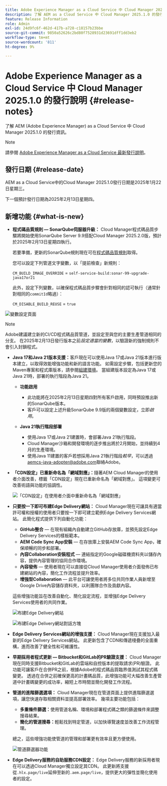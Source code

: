 ```yaml
---
title: Adobe Experience Manager as a Cloud Service 中 Cloud Manager 2025.1.0 的發行說明
description: 了解 AEM as a Cloud Service 中 Cloud Manager 2025.1.0 的發行資訊。
feature: Release Information
role: Admin
exl-id: 24d9fc6f-462d-417b-a728-c18157b23bbe
source-git-commit: 9850a52626c2bd80f7528931d23691dff1dd3eb2
workflow-type: tm+mt
source-wordcount: '811'
ht-degree: 9%

---
```


# Adobe Experience Manager as a Cloud Service 中 Cloud Manager 2025.1.0 的發行說明 {#release-notes}

<!-- https://wiki.corp.adobe.com/pages/viewpage.action?pageId=3389843928 -->

了解 AEM (Adobe Experience Manager) as a Cloud Service 中 Cloud Manager 2025.1.0 的發行資訊。

>[!NOTE]
>
>請參閱 [Adobe Experience Manager as a Cloud Service 最新發行說明](/help/release-notes/release-notes-cloud/release-notes-current.md)。

## 發行日期 {#release-date}

AEM as a Cloud Service中的Cloud Manager 2025.1.0發行日期是2025年1月22日星期三。

下一個預計發行日期為2025年2月13日星期四。


## 新增功能 {#what-is-new}

* **程式碼品質規則 — SonarQube伺服器升級：** Cloud Manager程式碼品質步驟將開始使用SonarQube Server 9.9搭配Cloud Manager 2025.2.0版，預計於2025年2月13日星期四執行。

  若要準備，更新的SonarQube規則現在可在[程式碼品質規則](/help/implementing/cloud-manager/code-quality-testing.md#understanding-code-quality-rules)取得。

  您可以設定下列管道文字變數，以「提前檢查」新規則：

  `CM_BUILD_IMAGE_OVERRIDE` = `self-service-build:sonar-99-upgrade-java17or21`

  此外，設定下列變數，以確保程式碼品質步驟會針對相同的認可執行（通常針對相同的`commitId`略過）：

  `CM_DISABLE_BUILD_REUSE` = `true`

![變數設定頁面](/help/implementing/cloud-manager/release-notes/assets/variables-config.png)

>[!NOTE]
>
>Adobe建議建立新的CI/CD程式碼品質管道，並設定至與您的主要生產管道相同的分支。 在2025年2月13日發行版本之前&#x200B;*設定適當的變數*，以驗證新的強制規則不會引入封鎖程式。

* **Java 17和Java 21版本支援：**&#x200B;客戶現在可以使用Java 17或Java 21版本進行版本建立，以取得效能增強功能和新的語言功能。 如需設定步驟，包括更新您的Maven專案和程式庫版本，請參閱[組建環境](/help/implementing/cloud-manager/getting-access-to-aem-in-cloud/build-environment-details.md)。 當組建版本設定為Java 17或Java 21時，部署的執行階段為Java 21。

   * **功能啟用**
      * 此功能將在2025年2月13日星期四對所有客戶啟用，同時預設推出新的SonarQube版本。
      * 客戶可以設定上述升級SonarQube 9.9版的兩個變數設定，立即&#x200B;*啟用*。

   * **Java 21執行階段部署**
      * 使用Java 17或Java 21建置時，會部署Java 21執行階段。
      * Cloud Manager沙箱和開發環境的逐步推出將於2月開始，並持續到4月的生產環境。
      * 使用Java 11建置的客戶若想採用Java 21執行階段&#x200B;*較早*，可以透過[aemcs-java-adopter@adobe.com](mailto:aemcs-java-adopter@adobe.com)聯絡Adobe。

* **「CDN設定」已重新命名為「網域對應」：**&#x200B;隨著AEM Cloud Manager的使用者介面改善，標籤「CDN設定」現在已重新命名為「網域對應」。 這項變更可改善術語與功能的協調性。<!-- CMGR-64738 -->

  ![「CDN設定」在使用者介面](/help/implementing/cloud-manager/release-notes/assets/domain-mappings.png)中重新命名為「網域對應」

* **只要按一下即可布建Edge Delivery網站：** Cloud Manager現在可讓具有適當許可權和授權的使用者只要按一下即可建立範例Edge Delivery Services網站。 此簡化程式提供下列自動化功能：

   * **GitHub整合** — 在現有組織內自動建立GitHub存放庫，並預先設定Edge Delivery Services的樣板範本。
   * **AEM Code Sync App安裝** — 在存放庫上安裝AEM Code Sync App，確保順暢的同步和部署。
   * **內容Collaboration安裝程式** — 連結指定的Google磁碟機資料夾以儲存內容，提供內容管理的協同合作環境。
   * **內容發佈** — 使用者現在可以直接從Cloud Manager使用者介面發佈已布建網站的內容，簡化工作流程並提升效率。
   * **增強型Collaboration** — 此平台可讓使用者將多位共同作業人員新增至Google Drive內容儲存資料夾，以利團隊合作及貢獻內容。

  這些增強功能旨在改善自動化、簡化設定流程，並增強Edge Delivery Services使用者的共同作業。<!-- CMGR-59362 -->

  ![布建Edge Delivery網站](/help/implementing/cloud-manager/release-notes/assets/eds-one-click-60.png)

  ![布建Edge Delivery網站對話方塊](/help/implementing/cloud-manager/release-notes/assets/eds-provision-60.png)

* **Edge Delivery Services網站的增強支援：** Cloud Manager現在支援加入最新的Edge Delivery Services網站。 此更新包含了CDN和傳遞棧疊的全面重構，進而改善了健全性和可維護性。

* **早期採用者程式更新 — Bitbucket和GitLab的PR驗證支援：** Cloud Manager現在同時支援Bitbucket和GitLab的雲端和自控版本的提取請求(PR)驗證。 此功能可讓客戶在合併PR之前，根據Adobe的程式碼品質臨界值測試其程式碼變更。 透過在合併之前確保更高的計畫碼品質，此增強功能可大幅改善生產管道中計畫碼變更的成功率，縮短上市時間並簡化開發工作流程。

* **管道的進階篩選選項：** Cloud Manager現在在管道頁面上提供進階篩選選項，讓您快速存取相關資料並提高部署效率。 幾項主要功能包括：

   * **多重條件篩選：**&#x200B;使用管道名稱、環境和部署程式碼之類的篩選條件來調整搜尋結果。
   * **簡化的管道搜尋：**&#x200B;輕鬆找到特定管道，以加快導覽速度並改善工作流程管理。

  總之，這些增強功能使管道的管理和部署更有效率且更方便使用。

  ![管道篩選器功能](/help/implementing/cloud-manager/release-notes/assets/pipeline-filters.png)

* **Edge Delivery服務的自助服務CDN設定：** Edge Delivery服務的新採用者現在可以透過Cloud Manager獨立設定其CDN。 此更新將支援從`.hlx.page/live`延伸至新的`.aem.page/live`，提供更大的彈性並簡化使用者的設定。


<!-- ## Early adoption program {#early-adoption}

Be a part of Cloud Manager's early adoption program and have a chance to test upcoming features. -->

<!-- ## Bug fixes -->




<!-- ## Known issues {#known-issues} -->
